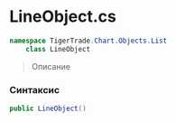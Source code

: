 
# LineObject.cs
```csharp
namespace TigerTrade.Chart.Objects.List  
    class LineObject
```

> Описание

### Синтаксис
```csharp
public LineObject()
```
